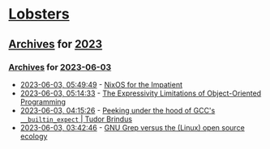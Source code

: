 # [Lobsters](../../../README.md)

## [Archives](../../index.md) for [2023](../index.md)

### [Archives](../../index.md) for [2023-06-03](index.md)

* [2023-06-03, 05:49:49](https://lobste.rs/s/rvuw8d/nixos_for_impatient) - [NixOS for the Impatient](https://borretti.me/article/nixos-for-the-impatient)
* [2023-06-03, 05:14:33](https://lobste.rs/s/mjhujr/expressivity_limitations_object) - [The Expressivity Limitations of Object-Oriented Programming](https://two-wrongs.com/expressive-limitations-of-oop)
* [2023-06-03, 04:15:26](https://lobste.rs/s/vesyzf/peeking_under_hood_gcc_s_builtin_expect) - [Peeking under the hood of GCC's `__builtin_expect` | Tudor Brindus](https://tbrindus.ca/how-builtin-expect-works/)
* [2023-06-03, 03:42:46](https://lobste.rs/s/ve5ef0/gnu_grep_versus_linux_open_source_ecology) - [GNU Grep versus the (Linux) open source ecology](https://utcc.utoronto.ca/~cks/space/blog/linux/GNUGrepVersusEcology)
